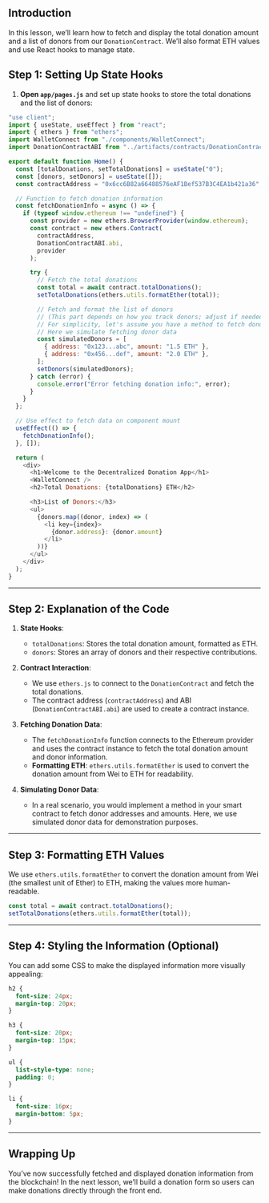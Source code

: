 ## Introduction

In this lesson, we’ll learn how to fetch and display the total donation amount and a list of donors from our `DonationContract`. We’ll also format ETH values and use React hooks to manage state.

## Step 1: Setting Up State Hooks

1. **Open `app/pages.js`** and set up state hooks to store the total donations and the list of donors:

```javascript
"use client";
import { useState, useEffect } from "react";
import { ethers } from "ethers";
import WalletConnect from "./components/WalletConnect";
import DonationContractABI from "../artifacts/contracts/DonationContract.sol/DonationContract.json"; // In the root directory of this project, copy and paste your artifacts folder from your donation contract project!

export default function Home() {
  const [totalDonations, setTotalDonations] = useState("0");
  const [donors, setDonors] = useState([]);
  const contractAddress = "0x6cc6B82a66488576eAF1Bef537B3C4EA1b421a36"; // Replace with your contract address

  // Function to fetch donation information
  const fetchDonationInfo = async () => {
    if (typeof window.ethereum !== "undefined") {
      const provider = new ethers.BrowserProvider(window.ethereum);
      const contract = new ethers.Contract(
        contractAddress,
        DonationContractABI.abi,
        provider
      );

      try {
        // Fetch the total donations
        const total = await contract.totalDonations();
        setTotalDonations(ethers.utils.formatEther(total));

        // Fetch and format the list of donors
        // (This part depends on how you track donors; adjust if needed)
        // For simplicity, let's assume you have a method to fetch donors' addresses and amounts
        // Here we simulate fetching donor data
        const simulatedDonors = [
          { address: "0x123...abc", amount: "1.5 ETH" },
          { address: "0x456...def", amount: "2.0 ETH" },
        ];
        setDonors(simulatedDonors);
      } catch (error) {
        console.error("Error fetching donation info:", error);
      }
    }
  };

  // Use effect to fetch data on component mount
  useEffect(() => {
    fetchDonationInfo();
  }, []);

  return (
    <div>
      <h1>Welcome to the Decentralized Donation App</h1>
      <WalletConnect />
      <h2>Total Donations: {totalDonations} ETH</h2>

      <h3>List of Donors:</h3>
      <ul>
        {donors.map((donor, index) => (
          <li key={index}>
            {donor.address}: {donor.amount}
          </li>
        ))}
      </ul>
    </div>
  );
}
```

---

## Step 2: Explanation of the Code

1. **State Hooks**:
   - `totalDonations`: Stores the total donation amount, formatted as ETH.
   - `donors`: Stores an array of donors and their respective contributions.

2. **Contract Interaction**:
   - We use `ethers.js` to connect to the `DonationContract` and fetch the total donations.
   - The contract address (`contractAddress`) and ABI (`DonationContractABI.abi`) are used to create a contract instance.

3. **Fetching Donation Data**:
   - The `fetchDonationInfo` function connects to the Ethereum provider and uses the contract instance to fetch the total donation amount and donor information.
   - **Formatting ETH**: `ethers.utils.formatEther` is used to convert the donation amount from Wei to ETH for readability.

4. **Simulating Donor Data**:
   - In a real scenario, you would implement a method in your smart contract to fetch donor addresses and amounts. Here, we use simulated donor data for demonstration purposes.

---

## Step 3: Formatting ETH Values

We use `ethers.utils.formatEther` to convert the donation amount from Wei (the smallest unit of Ether) to ETH, making the values more human-readable.

```javascript
const total = await contract.totalDonations();
setTotalDonations(ethers.utils.formatEther(total));
```

---

## Step 4: Styling the Information (Optional)

You can add some CSS to make the displayed information more visually appealing:

```css
h2 {
  font-size: 24px;
  margin-top: 20px;
}

h3 {
  font-size: 20px;
  margin-top: 15px;
}

ul {
  list-style-type: none;
  padding: 0;
}

li {
  font-size: 16px;
  margin-bottom: 5px;
}
```

---

## Wrapping Up

You’ve now successfully fetched and displayed donation information from the blockchain! In the next lesson, we’ll build a donation form so users can make donations directly through the front end.